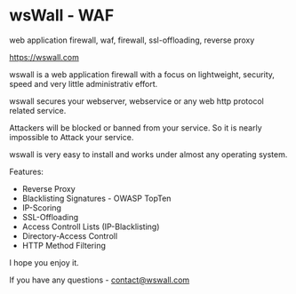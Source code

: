 # wsWall - WAF
web application firewall, waf, firewall, ssl-offloading, reverse proxy

https://wswall.com


wswall is a web application firewall with a focus on lightweight, security, speed and very little administrativ effort.

wswall secures your webserver, webservice or any web http protocol related service.

Attackers will be blocked or banned from your service. So it is nearly impossible to Attack your service.

wswall is very easy to install and works under almost any operating system.


Features:

+ Reverse Proxy
+ Blacklisting Signatures - OWASP TopTen
+ IP-Scoring
+ SSL-Offloading
+ Access Controll Lists (IP-Blacklisting)
+ Directory-Access Controll
+ HTTP Method Filtering

I hope you enjoy it. 


If you have any questions - contact@wswall.com
